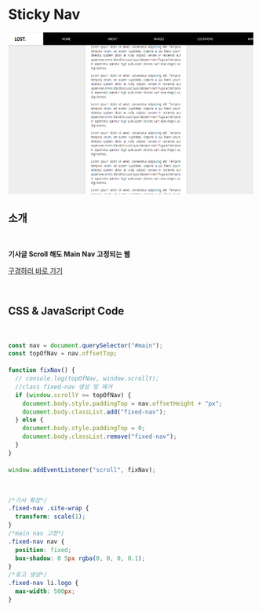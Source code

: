 # Sticky Nav

<img src="./sticky.PNG" width="500px" height="330px">

## 소개

<br />

**기사글 Scroll 해도 Main Nav 고정되는 웹**

[구경하러 바로 가기](https://timely-panda-88f196.netlify.app/)

<br />

## CSS & JavaScript Code

<br />

```js
const nav = document.querySelector("#main");
const topOfNav = nav.offsetTop;

function fixNav() {
  // console.log(topOfNav, window.scrollY);
  //class fixed-nav 생성 및 제거
  if (window.scrollY >= topOfNav) {
    document.body.style.paddingTop = nav.offsetHeight + "px";
    document.body.classList.add("fixed-nav");
  } else {
    document.body.style.paddingTop = 0;
    document.body.classList.remove("fixed-nav");
  }
}

window.addEventListener("scroll", fixNav);
```

<br />

```css
/*기사 확장*/
.fixed-nav .site-wrap {
  transform: scale(1);
}
/*main nav 고정*/
.fixed-nav nav {
  position: fixed;
  box-shadow: 0 5px rgba(0, 0, 0, 0.1);
}
/*로고 생성*/
.fixed-nav li.logo {
  max-width: 500px;
}
```
